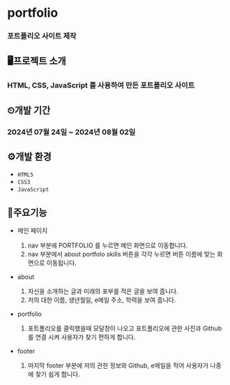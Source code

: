 # portfolio

### 포트폴리오 사이트 제작

## 🖥프로젝트 소개

### HTML, CSS, JavaScript 를 사용하여 만든 포트폴리오 사이트

## ⏲개발 기간

### 2024년 07월 24일 ~ 2024년 08월 02일

## ⚙개발 환경

- `HTML5`
- `CSS3`
- `JavaScript`

## 📌주요기능

  - 메인 페이지
    1. nav 부분에 PORTFOLIO 를 누르면 메인 화면으로 이동합니다.
    2. nav 부분에서 about portfolo skills 버튼을 각각 누르면 버튼 이름에 맞는 화면으로 이동됩니다.

   - about
     1. 자신을 소개하는 글과 미래의 포부를 적은 글을 보여 줍니다.
     2. 저의 대한 이름, 생년월일, e메일 주소, 학력을 보여 줍니다.

   - portfolio
     1. 포트폴리오를 클릭했을때 모달창이 나오고 포트폴리오에 관한 사진과 Github를 연결 시켜 사용자가 찾기 편하게 합니다.

   - footer
     1. 마지막 footer 부분에 저의 관한 정보와 Github, e메일을 적어 사용자가 나중에 찾기 쉽게 합니다.
